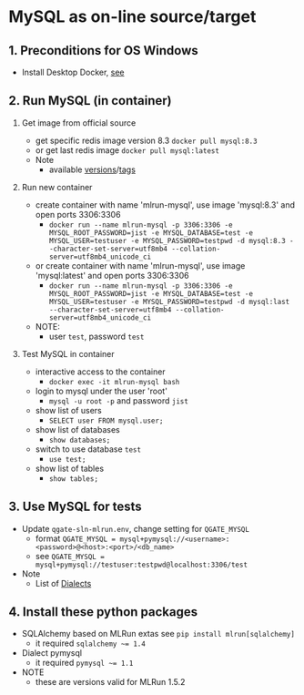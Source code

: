 # MySQL as on-line source/target

## 1. Preconditions for OS Windows

 - Install Desktop Docker, [see](./desktopdocker.md)

## 2. Run MySQL (in container)

1. Get image from official source
   - get specific redis image version 8.3 `docker pull mysql:8.3`
   - or get last redis image `docker pull mysql:latest`
   - Note
     - available [versions](https://hub.docker.com/_/mysql)/[tags](https://hub.docker.com/_/mysql/tags)

2. Run new container
   - create container with name 'mlrun-mysql', use image 'mysql:8.3' and open ports 3306:3306
     - `docker run --name mlrun-mysql -p 3306:3306 -e MYSQL_ROOT_PASSWORD=jist -e MYSQL_DATABASE=test -e MYSQL_USER=testuser -e MYSQL_PASSWORD=testpwd -d mysql:8.3 --character-set-server=utf8mb4 --collation-server=utf8mb4_unicode_ci`
   - or create container with name 'mlrun-mysql', use image 'mysql:latest' and open ports 3306:3306
     - `docker run --name mlrun-mysql -p 3306:3306 -e MYSQL_ROOT_PASSWORD=jist -e MYSQL_DATABASE=test -e MYSQL_USER=testuser -e MYSQL_PASSWORD=testpwd -d mysql:last --character-set-server=utf8mb4 --collation-server=utf8mb4_unicode_ci`
   - NOTE:
     - user `test`, password `test`


3. Test MySQL in container
   - interactive access to the container
     - `docker exec -it mlrun-mysql bash`
   - login to mysql under the user 'root'
     - `mysql -u root -p` and password `jist`
   - show list of users
     - `SELECT user FROM mysql.user;`
   - show list of databases
     - `show databases;`
   - switch to use database `test`
     - `use test;`
   - show list of tables
     - `show tables;`

## 3. Use MySQL for tests

 - Update `qgate-sln-mlrun.env`, change setting for `QGATE_MYSQL`
   - format `QGATE_MYSQL = mysql+pymysql://<username>:<password>@<host>:<port>/<db_name>`
   - see `QGATE_MYSQL = mysql+pymysql://testuser:testpwd@localhost:3306/test`
 - Note
   - List of [Dialects](https://docs.sqlalchemy.org/en/20/dialects/index.html)

## 4. Install these python packages

 - SQLAlchemy based on MLRun extas see `pip install mlrun[sqlalchemy]`
   - it required `sqlalchemy ~= 1.4`
 - Dialect pymysql
   - it required `pymysql ~= 1.1`
 - NOTE
   - these are versions valid for MLRun 1.5.2

